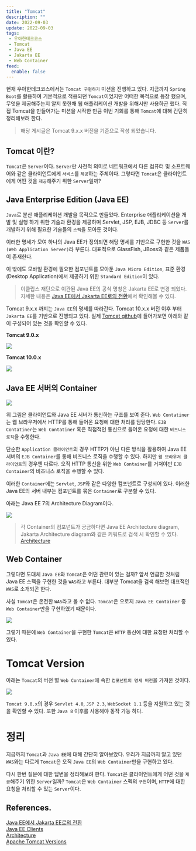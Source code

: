 ```yaml
---
title: "Tomcat"
description: ""
date: 2022-09-03
update: 2022-09-03
tags: 
 - 우아한테크코스
 - Tomcat
 - Java EE
 - Jakarta EE
 - Web Container
feed:
  enable: false
---
```


현재 우아한테크코스에서는 `Tomcat 구현하기` 미션을 진행하고 있다. 지금까지 `Spring Boot`를 활용하여 기본적으로 적용되던 `Tomcat`이었지만 어떠한 목적으로 등장 했으며, 무엇을 제공해주는지 알지 못한채 웹 애플리케이션 개발을 위해서만 사용하곤 했다. 직접 Tomcat을 만들어가는 미션을 시작한 만큼 이번 기회를 통해 `Tomcat`에 대해 간단히 정리해보려 한다.

> 해당 게시글은 Tomcat 9.x.x 버전을 기준으로 작성 되었습니다.

## Tomcat 이란?

`Tomcat`은 `Server`이다. `Server`란 사전적 의미로 네트워크에서 다른 컴퓨터 및 소프트웨어와 같은 클라이언트에게 `서비스`를 `제공`하는 주체이다. 그렇다면 `Tomcat`은 클라이언트에게 어떤 것을 `제공`해주기 위한 `Server`일까?

## Java Enterprise Edition (Java EE)

`Java`로 분산 애플리케이션 개발을 목적으로 만들었다. Enterprise 애플리케이션을 개발 및 실행 하기 위한 기술과 환경을 제공하며 Servlet, JSP, EJB, JDBC 등 `Server`를 개발하기 위해 필요한 기술들의 `스펙`을 모아둔 것이다. 

이러한 명세가 모여 하나의 Java EE가 정의되면 해당 명세를 기반으로 구현한 것을 `WAS (Web Application Server)`라 부른다. 대표적으로 GlassFish, JBoss와 같은 제품들이 존재한다.

이 밖에도 모바일 환경에 필요한 컴포넌트를 모아둔 `Java Micro Edition`, 표준 환경(Desktop Application)에서 제공하기 위한 `Standard Edition`이 있다.

> 이클립스 재단으로 이관된 Java EE의 공식 명칭은 Jakarta EE로 변경 되었다. 자세한 내용은 [Java EE에서 Jakarta EE로의 전환](https://www.samsungsds.com/kr/insights/java_jakarta.html)에서 확인해볼 수 있다.

Tomcat 9.x.x 까지는 `Java EE`의 명세를 따라간다. Tomcat 10.x.x 버전 이후 부터 `Jakarta EE`를 기반으로 진행되고 있다. 실제 [Tomcat github](https://github.com/apache/tomcat)에 들어가보면 아래와 같이 구성되어 있는 것을 확인할 수 있다.

**Tomcat 9.0.x**

![](./tomcat9.png)
 
**Tomcat 10.0.x**

![](./tomcat10.png)

## Java EE 서버의 Container

![](./java-ee-containers.png)

위 그림은 클라이언트와 Java EE 서버가 통신하는 구조를 보여 준다. `Web Contatiner`는 웹 브라우저에서 HTTP를 통해 들어온 요청에 대한 처리를 담당한다. `EJB Contatiner`는 `Web Contatiner` 혹은 직접적인 통신으로 들어온 요청에 대한 `비즈니스 로직`을 수행한다. 

단순한 `Application 클라이언트`의 경우 HTTP가 아닌 다른 방식을 활용하여 Java EE 서버의 `EJB Container`를 통해 비즈니스 로직을 수행할 수 있다. 하지만 `웹 브라우저 클라이언트`의 경우엔 다르다. 오직 HTTP 통신을 위한 `Web Container`를 거쳐야만 `EJB Container`의 비즈니스 로직을 수행할 수 있다.

이러한 `Container`에는 `Servlet`, `JSP`와 같은 다양한 컴포넌트로 구성되어 있다. 이러한 Java EE의 서버 내부는 컴포넌트를 묶은 `Container`로 구분할 수 있다.

아래는 Java EE 7의 Architecture Diagram이다.

![](./java-ee-7-architecture.png)

> 각 Container의 컴포넌트가 궁금하다면 Java EE Architecture diagram, Jakarta Architecture diagram와 같은 키워드로 검색 시 확인할 수 있다. [Architecture](https://jakarta.ee/specifications/platform/8/platform-spec-8.html#architecture)

## Web Container

그렇다면 도대체 `Java EE`와 `Tomcat`은 어떤 관련이 있는 걸까? 앞서 언급한 것처럼 Java EE 스펙을 구현한 것을 `WAS`라고 부른다. 대부분 Tomcat을 검색 해보면 대표적인 `WAS`로 소개되곤 한다.

사실 `Tomcat`은 온전한 `WAS`라고 볼 수 없다. `Tomcat`은 오로지 `Java EE Container` 중 `Web Container`만을 구현하였기 때문이다.

![](./web-container.png)

그렇기 때문에 `Web Container`을 구현한 `Tomcat`은 `HTTP` 통신에 대한 요청만 처리할 수 있다.

# Tomcat Version

아래는 `Tomcat`의 버전 별 `Web Container`에 속한 `컴포넌트의 명세 버전`을 가져온 것이다.

![](./tomcat-version.png)

`Tomcat 9.0.x`의 경우 `Servlet 4.0`, `JSP 2.3`, `WebSocket 1.1` 등을 지원하고 있는 것을 확인할 수 있다. 또한 `Java 8` 이후를 사용해야 동작 가능 하다.

# 정리

지금까지 `Tomcat`과 `Java EE`에 대해 간단히 알아보았다. 우리가 지금까지 알고 있던 `WAS`와는 다르게 `Tomcat`은 오직 `Java EE`의 `Web Container`만을 구현하고 있다. 

다시 한번 질문에 대한 답변을 정리해보려 한다. `Tomcat`은 클라이언트에게 어떤 것을 `제공`해주기 위한 `Server`일까? `Tomcat`은 `Web Container` 스펙의 `구현`이며, `HTTP`에 대한 요청을 처리할 수 있는 `Server`이다.

## References.

[Java EE에서 Jakarta EE로의 전환](https://www.samsungsds.com/kr/insights/java_jakarta.html)<br>
[Java EE Clients](https://docs.oracle.com/cd/E19575-01/819-3669/bnabc/index.html)<br>
[Architecture](https://jakarta.ee/specifications/platform/8/platform-spec-8.html#architecture)<br>
[Apache Tomcat Versions](https://tomcat.apache.org/whichversion.html)
